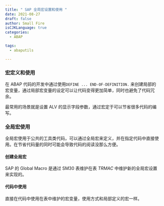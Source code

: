 ```yaml
---
title: " SAP 全局宏设置和使用 "
date: 2021-08-27
draft: false
author: Small Fire
isCJKLanguage: true
categories: 
  - ABAP

tags: 
  - abaputils

---
```


### 宏定义和使用

在 ABAP 代码的开发中通过使用`DEFINE ... END-OF-DEFINITION.` 来创建局部的宏变量，通过局部宏变量的设定可以让代码变得更加简单，同时也避免了代码冗余。

最常用的场景就是设置 ALV 的显示字段参数，通过宏定于可以节省很多代码的编写。

### 全局宏使用

全局宏使用于公共的工具类代码，可以通过全局宏来定义，并在指定代码中直接使用。在节省代码量的同时可能会导致代码的阅读没那么方便。

#### 创建全局宏

SAP 的 Global Macro 是通过 SM30 表维护在表 *TRMAC* 中维护新的全局宏设置来实现的。

#### 代码中使用

直接在代码中使用在表中维护的宏变量，使用方式和局部定义的宏一样。

